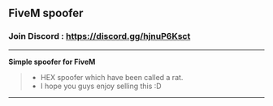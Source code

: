 ## FiveM spoofer 

### Join Discord : https://discord.gg/hjnuP6Ksct

***

**Simple spoofer for FiveM**
> - HEX spoofer which have been called a rat.
> - I hope you guys enjoy selling this :D

***

